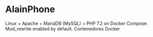 # AlainPhone
Linux + Apache + MariaDB (MySQL) + PHP 7.2 on Docker Compose. Mod_rewrite enabled by default.
Contenedores Docker
